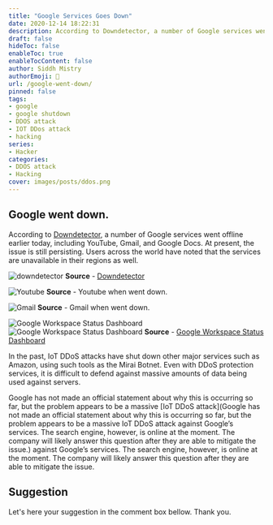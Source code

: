 ```yaml
---
title: "Google Services Goes Down"
date: 2020-12-14 18:22:31
description: According to Downdetector, a number of Google services went offline earlier today, including YouTube, Gmail, and Google Docs. At present, the issue is still persisting.
draft: false
hideToc: false
enableToc: true
enableTocContent: false
author: Siddh Mistry
authorEmoji: 🤯
url: /google-went-down/
pinned: false
tags:
- google
- google shutdown
- DDOS attack
- IOT DDos attack
- hacking
series:
- Hacker
categories:
- DDOS attack
- Hacking
cover: images/posts/ddos.png
---
```


## Google went down.
According to [Downdetector](https://downdetector.com/status/google/), a number of Google services went offline earlier today, including YouTube, Gmail, and Google Docs. At present, the issue is still persisting. Users across the world have noted that the services are unavailable in their regions as well.

![downdetector](/images/posts/downdetector.png) **Source** - [Downdetector](https://downdetector.com/status/google/)

![Youtube](/images/posts/youtube.jpeg) **Source** - Youtube when went down.

![Gmail](/images/posts/gmail.jpeg) **Source** - Gmail when went down.

![Google Workspace Status Dashboard](/images/posts/0001.jpg)
![Google Workspace Status Dashboard](/images/posts/0002.jpg) **Source** - [Google Workspace Status Dashboard](https://www.google.com/appsstatus#hl=en&v=status)

In the past, IoT DDoS attacks have shut down other major services such as Amazon, using such tools as the Mirai Botnet. Even with DDoS protection services, it is difficult to defend against massive amounts of data being used against servers.

Google has not made an official statement about why this is occurring so far, but the problem appears to be a massive [IoT DDoS attack](Google has not made an official statement about why this is occurring so far, but the problem appears to be a massive IoT DDoS attack against Google’s services. The search engine, however, is online at the moment. The company will likely answer this question after they are able to mitigate the issue.) against Google’s services. The search engine, however, is online at the moment. The company will likely answer this question after they are able to mitigate the issue.

## Suggestion
Let's here your suggestion in the comment box bellow.
Thank you.